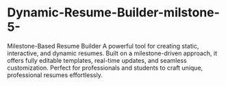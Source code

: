 # Dynamic-Resume-Builder-milstone-5-
Milestone-Based Resume Builder A powerful tool for creating static, interactive, and dynamic resumes. Built on a milestone-driven approach, it offers fully editable templates, real-time updates, and seamless customization. Perfect for professionals and students to craft unique, professional resumes effortlessly.
